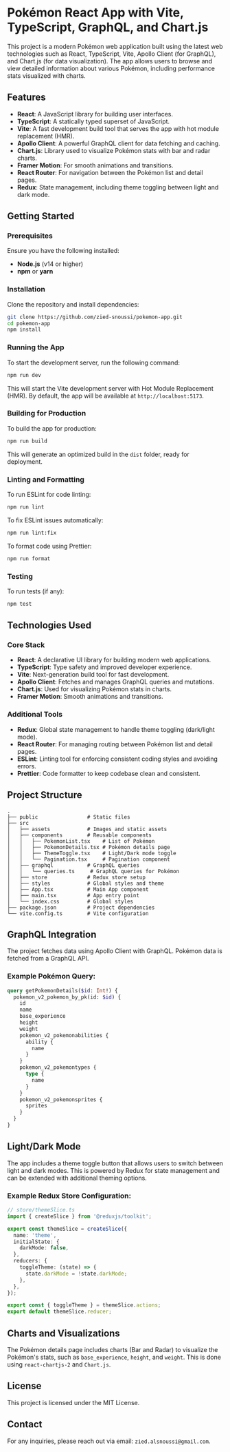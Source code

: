 # Pokémon React App with Vite, TypeScript, GraphQL, and Chart.js

This project is a modern Pokémon web application built using the latest web technologies such as React, TypeScript, Vite, Apollo Client (for GraphQL), and Chart.js (for data visualization). The app allows users to browse and view detailed information about various Pokémon, including performance stats visualized with charts.

## Features

- **React**: A JavaScript library for building user interfaces.
- **TypeScript**: A statically typed superset of JavaScript.
- **Vite**: A fast development build tool that serves the app with hot module replacement (HMR).
- **Apollo Client**: A powerful GraphQL client for data fetching and caching.
- **Chart.js**: Library used to visualize Pokémon stats with bar and radar charts.
- **Framer Motion**: For smooth animations and transitions.
- **React Router**: For navigation between the Pokémon list and detail pages.
- **Redux**: State management, including theme toggling between light and dark mode.

## Getting Started

### Prerequisites

Ensure you have the following installed:

- **Node.js** (v14 or higher)
- **npm** or **yarn**

### Installation

Clone the repository and install dependencies:

```bash
git clone https://github.com/zied-snoussi/pokemon-app.git
cd pokemon-app
npm install
```

### Running the App

To start the development server, run the following command:

```bash
npm run dev
```

This will start the Vite development server with Hot Module Replacement (HMR). By default, the app will be available at `http://localhost:5173`.

### Building for Production

To build the app for production:

```bash
npm run build
```

This will generate an optimized build in the `dist` folder, ready for deployment.

### Linting and Formatting

To run ESLint for code linting:

```bash
npm run lint
```

To fix ESLint issues automatically:

```bash
npm run lint:fix
```

To format code using Prettier:

```bash
npm run format
```

### Testing

To run tests (if any):

```bash
npm test
```

## Technologies Used

### Core Stack

- **React**: A declarative UI library for building modern web applications.
- **TypeScript**: Type safety and improved developer experience.
- **Vite**: Next-generation build tool for fast development.
- **Apollo Client**: Fetches and manages GraphQL queries and mutations.
- **Chart.js**: Used for visualizing Pokémon stats in charts.
- **Framer Motion**: Smooth animations and transitions.

### Additional Tools

- **Redux**: Global state management to handle theme toggling (dark/light mode).
- **React Router**: For managing routing between Pokémon list and detail pages.
- **ESLint**: Linting tool for enforcing consistent coding styles and avoiding errors.
- **Prettier**: Code formatter to keep codebase clean and consistent.

## Project Structure

```
.
├── public                # Static files
├── src
│   ├── assets            # Images and static assets
│   ├── components        # Reusable components
│   │   ├── PokemonList.tsx    # List of Pokémon
│   │   ├── PokemonDetails.tsx # Pokémon details page
│   │   ├── ThemeToggle.tsx    # Light/Dark mode toggle
│   │   └── Pagination.tsx     # Pagination component
│   ├── graphql           # GraphQL queries
│   │   └── queries.ts     # GraphQL queries for Pokémon
│   ├── store             # Redux store setup
│   ├── styles            # Global styles and theme
│   ├── App.tsx           # Main App component
│   ├── main.tsx          # App entry point
│   └── index.css         # Global styles
├── package.json          # Project dependencies
└── vite.config.ts        # Vite configuration
```

## GraphQL Integration

The project fetches data using Apollo Client with GraphQL. Pokémon data is fetched from a GraphQL API.

### Example Pokémon Query:

```graphql
query getPokemonDetails($id: Int!) {
  pokemon_v2_pokemon_by_pk(id: $id) {
    id
    name
    base_experience
    height
    weight
    pokemon_v2_pokemonabilities {
      ability {
        name
      }
    }
    pokemon_v2_pokemontypes {
      type {
        name
      }
    }
    pokemon_v2_pokemonsprites {
      sprites
    }
  }
}
```

## Light/Dark Mode

The app includes a theme toggle button that allows users to switch between light and dark modes. This is powered by Redux for state management and can be extended with additional theming options.

### Example Redux Store Configuration:

```ts
// store/themeSlice.ts
import { createSlice } from '@reduxjs/toolkit';

export const themeSlice = createSlice({
  name: 'theme',
  initialState: {
    darkMode: false,
  },
  reducers: {
    toggleTheme: (state) => {
      state.darkMode = !state.darkMode;
    },
  },
});

export const { toggleTheme } = themeSlice.actions;
export default themeSlice.reducer;
```

## Charts and Visualizations

The Pokémon details page includes charts (Bar and Radar) to visualize the Pokémon's stats, such as `base_experience`, `height`, and `weight`. This is done using `react-chartjs-2` and `Chart.js`.

## License

This project is licensed under the MIT License.

## Contact

For any inquiries, please reach out via email: `zied.alsnoussi@gmail.com`.